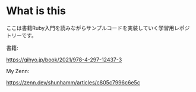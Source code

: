 # What is this
ここは書籍Ruby入門を読みながらサンプルコードを実装していく学習用レポジトリーです。

書籍:

https://gihyo.jp/book/2021/978-4-297-12437-3

My Zenn: 

https://zenn.dev/shunhamm/articles/c805c7996c6e5c
